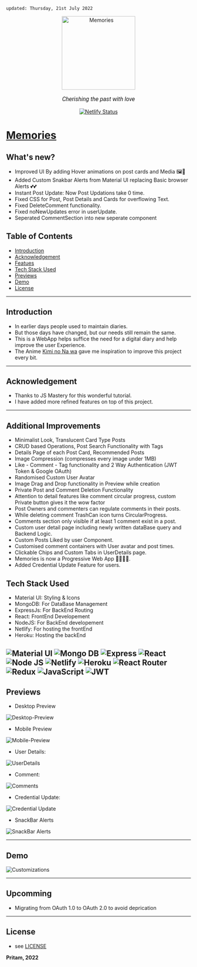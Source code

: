     updated: Thursday, 21st July 2022

<div align=center>
    <a href="https://memories-pritam.netlify.app/">
        <img width=200 src="assets/icon.png" alt="Memories">
    </a>
    <p style="font-family: roboto, calibri; font-size:12pt; font-style:italic"> Cherishing the past with love </p>
    <a href="https://app.netlify.com/sites/memories-pritam/deploys">
    <img src="https://api.netlify.com/api/v1/badges/db24b02d-0b1f-4b4a-a07c-fe3b8318abe7/deploy-status" alt="Netlify Status">
    </a>
</div>

# [Memories](https://memories-pritam.netlify.app)

## What's new?

- Improved UI By adding Hover animations on post cards and Media 🖼️🌟
- Added Custom Snakbar Alerts from Material UI replacing Basic browser Alerts 💕💕
- Instant Post Update: Now Post Updations take 0 time.
- Fixed CSS for Post, Post Details and Cards for overflowing Text.
- Fixed DeleteComment functionality.
- Fixed noNewUpdates error in userUpdate.
- Seperated CommentSection into new seperate component

## Table of Contents

- [Introduction](#introduction)
- [Acknowledgement](#acknowledgement)
- [Featues](#features)
- [Tech Stack Used](#tech-stack-used)
- [Previews](#previews)
- [Demo](#demo)
- [License](#license)

---

## Introduction

- In earlier days people used to maintain diaries.
- But those days have changed, but our needs still remain the same.
- This is a WebApp helps suffice the need for a digital diary and help improve the user Experience.
- The Anime [Kimi no Na wa](https://en.wikipedia.org/wiki/Your_Name) gave me inspiration to improve this project every bit.

---

## Acknowledgement

- Thanks to JS Mastery for this wonderful tutorial.
- I have added more refined features on top of this project.

---

## Additional Improvements

- Minimalist Look, Translucent Card Type Posts
- CRUD based Operations, Post Search Functionality with Tags
- Details Page of each Post Card, Recommended Posts
- Image Compression (compresses every image under 1MB)
- Like - Comment - Tag functionality and 2 Way Authentication (JWT Token & Google OAuth)
- Randomised Custom User Avatar
- Image Drag and Drop functionality in Preview while creation
- Private Post and Comment Deletion Functionality
- Attention to detail features like comment circular progress, custom Private button gives it the wow factor
- Post Owners and commenters can regulate comments in their posts.
- While deleting comment TrashCan icon turns CircularProgress.
- Comments section only visible if at least 1 comment exist in a post.
- Custom user detail page including newly written dataBase query and Backend Logic.
- Custom Posts Liked by user Component.
- Customised comment containers with User avatar and post times.
- Clickable Chips and Custom Tabs in UserDetails page.
- Memories is now a Progressive Web App 🎉🎉🎊🎊.
- Added Credential Update Feature for users.

## Tech Stack Used

- Material UI: Styling & Icons
- MongoDB: For DataBase Management
- ExpressJs: For BackEnd Routing
- React: FrontEnd Developement
- NodeJS: For BackEnd developement
- Netlify: For hosting the frontEnd
- Heroku: Hosting the backEnd

![Material UI](https://img.shields.io/badge/Material--UI-0081CB?style=for-the-badge&logo=material-ui&logoColor=white) ![Mongo DB](https://img.shields.io/badge/MongoDB-4EA94B?style=for-the-badge&logo=mongodb&logoColor=white) ![Express](https://img.shields.io/badge/Express.js-404D59?style=for-the-badge) ![React](https://img.shields.io/badge/react-%2320232a.svg?style=for-the-badge&logo=react&logoColor=%2361DAFB)
![Node JS](https://img.shields.io/badge/Node.js-43853D?style=for-the-badge&logo=node.js&logoColor=white) ![Netlify](https://img.shields.io/badge/netlify-%23000000.svg?style=for-the-badge&logo=netlify&logoColor=#00C7B7) ![Heroku](https://img.shields.io/badge/Heroku-430098?style=for-the-badge&logo=heroku&logoColor=white) ![React Router](https://img.shields.io/badge/React_Router-CA4245?style=for-the-badge&logo=react-router&logoColor=white)
![Redux](https://img.shields.io/badge/Redux-593D88?style=for-the-badge&logo=redux&logoColor=white) ![JavaScript](https://img.shields.io/badge/javascript-%23323330.svg?style=for-the-badge&logo=javascript&logoColor=%23F7DF1E)
![JWT](https://img.shields.io/badge/json%20web%20tokens-323330?style=for-the-badge&logo=json-web-tokens&logoColor=pink)
---

## Previews

- Desktop Preview

![Desktop-Preview](assets/desktop-preview.png)

- Mobile Preview

![Mobile-Preview](assets/mobile-preview.png)

- User Details:

![UserDetails](assets/userDetails.png)

- Comment:

![Comments](assets/comment.png)

- Credential Update:

![Credential Update](assets/userUpdate.webp)

- SnackBar Alerts

![SnackBar Alerts](assets/snackBar.png)

---

## Demo

![Customizations](assets/demo.gif)

---

## Upcomming

- Migrating from OAuth 1.0 to OAuth 2.0 to avoid deprication

---

## License

- see [LICENSE]

**Pritam, 2022**

[license]: https://github.com/warmachine028/memories/blob/main/LICENSE

